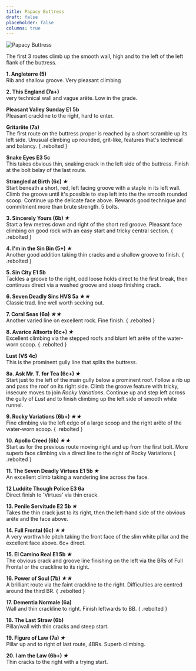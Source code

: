 ```yaml
---
title: Papacy Buttress
draft: false
placeholder: false
columns: true
---
```




![Papacy Buttress](/img/peak/buxton/hh-papacy.jpg)

The first 3 routes climb up the smooth wall, high and to the left of the left flank of the buttress.

**1. Angleterre (5)**  
Rib and shallow groove. Very pleasant climbing

**2. This England (7a+)**  
very technical wall and vague arête. Low in the grade.

**Pleasant Valley Sunday E1 5b**  
Pleasant crackline to the right, hard to enter.

**Gritarête (7a)**  
The first route on the buttress proper is reached by a short scramble up its left side. Unusual climbing up rounded, grit-like, features that's technical and balancy.
{ .rebolted }

**Snake Eyes E3 5c**  
This takes obvious thin, snaking crack in the left side of the buttress. Finish at the bolt belay of the last route.

**Strangled at Birth (6c) *★***  
Start beneath a short, red, left facing groove with a staple in its left wall. Climb the groove until it's possible to step left into the the smooth rounded scoop. Continue up the delicate face above. Rewards good technique and commitment more than brute strength. 5 bolts.

**3. Sincerely Yours (6b) *★***  
Start a few metres down and right of the short red groove. Pleasant face climbing on good rock with an easy start and tricky central section.
{ .rebolted }

**4. I'm in the Sin Bin (5+) *★***  
Another good addition taking thin cracks and a shallow groove to finish.
{ .rebolted }

**5. Sin City E1 5b**  
Tackles a groove to the right, odd loose holds direct to the first break, then continues direct via a washed groove and steep finishing crack.

**6. Seven Deadly Sins HVS 5a *★★***  
Classic trad. line well worth seeking out.

**7. Coral Seas (6a) *★★***  
Another varied line on excellent rock. Fine finish.
{ .rebolted }

**8. Avarice Allsorts (6c+) *★***  
Excellent climbing via the stepped roofs and blunt left arête of the water-worn scoop.
{ .rebolted }

**Lust (VS 4c)**  
This is the prominent gully line that splits the buttress.

**8a. Ask Mr. T. for Tea (6c+) *★***  
Start just to the left of the main gully below a prominent roof. Follow a rib up and pass the roof on its right side. Climb the groove feature with tricky, insecure moves to join *Rocky Variations*. Continue up and step left across the gully of *Lust* and to finish climbing up the left side of smooth white runnel.

**9. Rocky Variations (6b+) *★★***  
Fine climbing via the left edge of a large scoop and the right arête of the water-worn scoop. 
{ .rebolted }

**10. Apollo Creed (6b) *★★***  
Start as for the previous route moving right and up from the first bolt. More superb face climbing via a direct line to the right of Rocky Variations
{ .rebolted }

**11. The Seven Deadly Virtues E1 5b *★***  
An excellent climb taking a wandering line across the face.

**12 Luddite Though Police E3 6a**  
Direct finish to 'Virtues' via thin crack.

**13. Penile Servitude E2 5b *★***  
Takes the thin crack just to its right, then the left-hand side of the obvious arête and the face above.

**14. Full Frontal (6c) *★★***  
A very worthwhile pitch taking the front face of the slim white pillar and the excellent face above. 6c+ direct.

**15. El Camino Real E1 5b *★***  
The obvious crack and groove line finishing on the left via the BRs of Full Frontal or the crackline to its right.

**16. Power of Soul (7b) *★★***  
A brilliant route via the faint crackline to the right. Difficulties are centred around the third BR.
{ .rebolted }

**17. Dementia Normale (6a)**  
Wall and thin crackline to right. Finish leftwards to BB.
{ .rebolted }

**18. The Last Straw (6b)**  
Pillar/wall with thin cracks and steep start.

**19. Figure of Law (7a) *★***  
Pillar up and to right of last route, 4BRs. Superb climbing.

**20. I am the Law (6b+) *★***  
Thin cracks to the right with a trying start.

